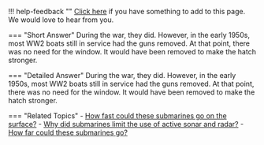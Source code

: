 !!! help-feedback ""
    [Click here](https://other.example.com/feedback) if you have something to add to this page. We would love to hear from you.

=== "Short Answer"
    During the war, they did. However, in the early 1950s, most WW2 boats still in service had the guns removed. At that point, there was no need for the window. It would have been removed to make the hatch stronger.

=== "Detailed Answer"
    During the war, they did.  However, in the early 1950s, most WW2 boats still in service had the guns removed.  At that point, there was no need for the window.  It would have been removed to make the hatch stronger.

=== "Related Topics"
    - [How fast could these submarines go on the surface?](./how-fast-could-these-submarines-go-on-the-surface.md)
    - [Why did submarines limit the use of active sonar and radar?](./why-did-submarines-limit-the-use-of-active-sonar-and-radar.md)
    - [How far could these submarines go?](./how-far-could-these-submarines-go.md)
